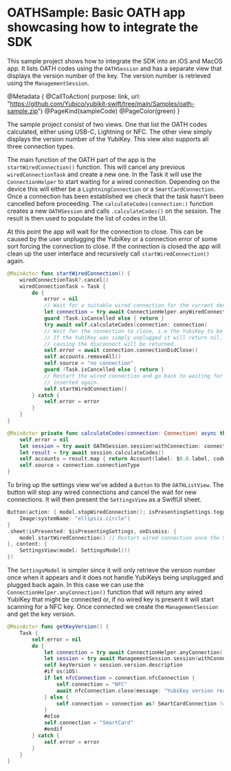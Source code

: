 # OATHSample: Basic OATH app showcasing how to integrate the SDK

This sample project shows how to integrate the SDK into an iOS and MacOS app. It lists OATH codes 
using the ``OATHSession`` and has a separate view that displays the version number of the key. The version
number is retrieved using the ``ManagementSession``.

@Metadata {
    @CallToAction(
        purpose: link,
        url: "https://github.com/Yubico/yubikit-swift/tree/main/Samples/oath-sample.zip")
    @PageKind(sampleCode)
    @PageColor(green)
}

The sample project consist of two views. One that list the OATH codes calculated, either using USB-C, Lightning or NFC.
The other view simply displays the version number of the YubiKey. This view also supports all three connection types.

The main function of the OATH part of the app is the `startWiredConnection()` function. This will cancel any previous
`wiredConnectionTask` and create a new one. In the Task it will use the ``ConnectionHelper`` to start waiting for
a wired connection. Depending on the device this will either be a ``LightningConnection`` or a ``SmartCardConnection``.
Once a connection has been established we check that the task hasn't been cancelled before proceeding.
The `calculateCodes(connection:)` function creates a new ``OATHSession`` and
calls `.calculateCodes()` on the session. The result is then used to populate the list of codes in the UI.

At this point the app will wait for the connection to close. This can be caused by the user unplugging the YubiKey or
a connection error of some sort forcing the connection to close. If the connection is closed the app will clean up
the user interface and recursively call `startWiredConnection()` again.
```swift
@MainActor func startWiredConnection() {
    wiredConnectionTask?.cancel()
    wiredConnectionTask = Task {
        do {
            error = nil
            // Wait for a suitable wired connection for the current device.
            let connection = try await ConnectionHelper.anyWiredConnection()
            guard !Task.isCancelled else { return }
            try await self.calculateCodes(connection: connection)
            // Wait for the connection to close, i.e the YubiKey to be unplugged from the device.
            // If the YubiKey was simply unplugged it will return nil, otherwise the error
            // causing the disconnect will be returned.
            self.error = await connection.connectionDidClose()
            self.accounts.removeAll()
            self.source = "no connection"
            guard !Task.isCancelled else { return }
            // Restart the wired connection and go back to waiting for a YubiKey to be
            // inserted again.
            self.startWiredConnection()
        } catch {
            self.error = error
        }
    }
}

@MainActor private func calculateCodes(connection: Connection) async throws {
    self.error = nil
    let session = try await OATHSession.session(withConnection: connection)
    let result = try await session.calculateCodes()
    self.accounts = result.map { return Account(label: $0.0.label, code: $0.1?.code ?? "****") }
    self.source = connection.connectionType
}
```

To bring up the settings view we've added a `Button` to the `OATHListView`. The button will stop
any wired connections and cancel the wait for new connections. It will then present the `SettingsView`
as a SwiftUI sheet.
```swift
Button(action: { model.stopWiredConnection(); isPresentingSettings.toggle() }) {
    Image(systemName: "ellipsis.circle")
}
.sheet(isPresented: $isPresentingSettings, onDismiss: {
    model.startWiredConnection() // Restart wired connection once the SettingsView has been dismissed.
}, content: {
    SettingsView(model: SettingsModel())
})
```

The `SettingsModel` is simpler since it will only retrieve the version number once when it appears
and it does not handle YubiKeys being unplugged and plugged back again. In this case we can use the
`ConnectionHelper.anyConnection()` function that will return any wired YubiKey that might be connected
or, if no wired key is present it will start scanning for a NFC key. Once connected we create 
the ``ManagementSession`` and get the key version.
```swift
@MainActor func getKeyVersion() {
    Task {
        self.error = nil
        do {
            let connection = try await ConnectionHelper.anyConnection()
            let session = try await ManagementSession.session(withConnection: connection)
            self.keyVersion = session.version.description
            #if os(iOS)
            if let nfcConnection = connection.nfcConnection {
                self.connection = "NFC"
                await nfcConnection.close(message: "YubiKey version read")
            } else {
                self.connection = connection as? SmartCardConnection != nil ? "SmartCard" : "Lightning"
            }
            #else
            self.connection = "SmartCard"
            #endif
        } catch {
            self.error = error
        }
    }
}
```
